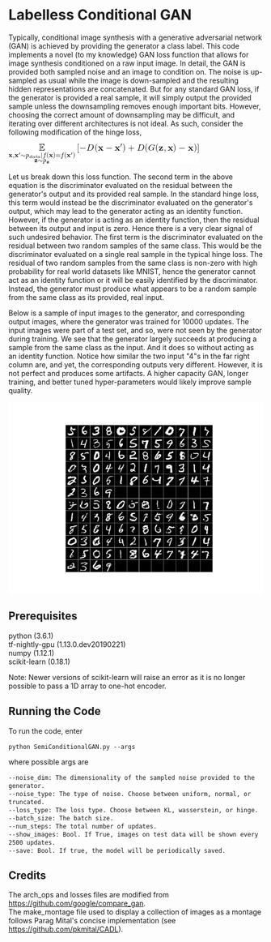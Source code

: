 # Labelless Conditional GAN

Typically, conditional image synthesis with a generative adversarial network (GAN) is achieved by providing the generator a class label. This code implements a novel (to my knowledge) GAN loss function that allows for image synthesis conditioned on a raw input image. In detail, the GAN is provided both sampled noise and an image to condition on. The noise is up-sampled as usual while the image is down-sampled and the resulting hidden representations are concatenated. But for any standard GAN loss, if the generator is provided a real sample, it will simply output the provided sample unless the downsampling removes enough important bits. However, choosing the correct amount of downsampling may be difficult, and iterating over different architectures is not ideal. As such, consider the following modification of the hinge loss,  

![alt text](SemiConditionalGAN/Images/loss.gif)

Let us break down this loss function. The second term in the above equation is the discriminator evaluated on the residual between the generator's output and its provided real sample. In the standard hinge loss, this term would instead be the discriminator evaluated on the generator's output, which may lead to the generator acting as an identity function. However, if the generator is acting as an identity function, then the residual between its output and input is zero. Hence there is a very clear signal of such undesired behavior. The first term is the discriminator evaluated on the residual between two random samples of the same class. This would be the discriminator evaluated on a single real sample in the typical hinge loss. The residual of two random samples from the same class is non-zero with high probability for real world datasets like MNIST, hence the generator cannot act as an identity function or it will be easily identified by the discriminator. Instead, the generator must produce what appears to be a random sample from the same class as its provided, real input.
  
Below is a sample of input images to the generator, and corresponding output images, where the generator was trained for 10000 updates. The input images were part of a test set, and so, were not seen by the generator during training. We see that the generator largely succeeds at producing a sample from the same class as the input. And it does so without acting as an identity function. Notice how similar the two input "4"s in the far right column are, and yet, the corresponding outputs very different. However, it is not perfect and produces some artifacts. A higher capacity GAN, longer training, and better tuned hyper-parameters would likely improve sample quality. 

![alt text](SemiConditionalGAN/Images/results.png)

## Prerequisites

python (3.6.1)  
tf-nightly-gpu (1.13.0.dev20190221)  
numpy (1.12.1)  
scikit-learn (0.18.1)  

Note: Newer versions of scikit-learn will raise an error as it is no longer possible to pass a 1D array to one-hot encoder.

## Running the Code

To run the code, enter

```
python SemiConditionalGAN.py --args
```

where possible args are

```
--noise_dim: The dimensionality of the sampled noise provided to the generator.
--noise_type: The type of noise. Choose between uniform, normal, or truncated.
--loss_type: The loss type. Choose between KL, wasserstein, or hinge.
--batch_size: The batch size.
--num_steps: The total number of updates.
--show_images: Bool. If True, images on test data will be shown every 2500 updates.
--save: Bool. If true, the model will be periodically saved.
```
## Credits

The arch_ops and losses files are modified from https://github.com/google/compare_gan.  
The make_montage file used to display a collection of images as a montage follows Parag Mital's concise implementation (see https://github.com/pkmital/CADL). 
